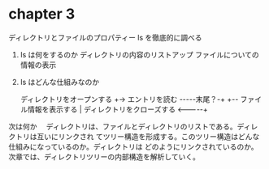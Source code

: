 # chapter 3
ディレクトリとファイルのプロパティー ls を徹底的に調べる

1. ls は何をするのか
	ディレクトリの内容のリストアップ
	ファイルについての情報の表示

2. ls はどんな仕組みなのか

	ディレクトリをオープンする
+-> エントリを読む     -----末尾？-+
+-- ファイル情報を表示する         | 
	ディレクトリをクローズする <-----+


次は何か
　ディレクトリは、ファイルとディレクトリのリストである。ディレクトリは互いにリンクされ
てツリー構造を形成する。このツリー構造はどんな仕組みになっているのか。ディレクトリは
どのようにリンクされているのか。次章では、ディレクトリツリーの内部構造を解析していく。
